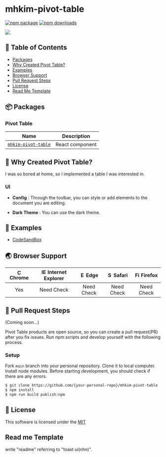 # mhkim-pivot-table


[![npm package](https://img.shields.io/npm/v/mhkim-pivot-table?style=flat-square)](https://www.npmjs.com/package/mhkim-pivot-table)
[![npm downloads](https://img.shields.io/npm/dt/mhkim-pivot-table?maxAge=2592000)](https://www.npmjs.com/package/mhkim-pivot-table)

<img src="https://user-images.githubusercontent.com/42853144/235080021-a76d6b42-ee66-43e6-bee3-5e97902a1ad4.gif" />


## 🚩 Table of Contents

- [Packages](#-packages)
- [Why Created Pivot Table?](#-why-created-pivot-table)
- [Examples](#-examples)
- [Browser Support](#-browser-support)
- [Pull Request Steps](#-pull-request-steps)
- [License](#-license)
- [Read Me Template](#read-me-template)


## 📦 Packages

### Pivot Table

| Name | Description |
| --- | --- |
| [`mhkim-pivot-table`](https://github.com/kimminhyug/mhkim-pivot-table) | React component |


## 🤖 Why Created Pivot Table?

I was so bored at home, so I implemented a table I was interested in.

### UI
* **Config** : Through the toolbar, you can style or add elements to the document you are editing.
<!-- ![UI](https://user-images.githubusercontent.com/37766175/121808231-767b0f80-cc92-11eb-82a0-433123746982.png) -->

* **Dark Theme** : You can use the dark theme.
<!-- ![UI](https://user-images.githubusercontent.com/37766175/121808649-8136a400-cc94-11eb-8674-812e170ccab5.png) -->


## 🐾 Examples

* [CodeSandBox](https://codesandbox.io/s/pivot-sample-r5185x)


## 🌏 Browser Support

| <img src="https://user-images.githubusercontent.com/1215767/34348387-a2e64588-ea4d-11e7-8267-a43365103afe.png" alt="Chrome" width="16px" height="16px" /> Chrome | <img src="https://user-images.githubusercontent.com/1215767/34348590-250b3ca2-ea4f-11e7-9efb-da953359321f.png" alt="IE" width="16px" height="16px" /> Internet Explorer | <img src="https://user-images.githubusercontent.com/1215767/34348380-93e77ae8-ea4d-11e7-8696-9a989ddbbbf5.png" alt="Edge" width="16px" height="16px" /> Edge | <img src="https://user-images.githubusercontent.com/1215767/34348394-a981f892-ea4d-11e7-9156-d128d58386b9.png" alt="Safari" width="16px" height="16px" /> Safari | <img src="https://user-images.githubusercontent.com/1215767/34348383-9e7ed492-ea4d-11e7-910c-03b39d52f496.png" alt="Firefox" width="16px" height="16px" /> Firefox |
| :---------: | :---------: | :---------: | :---------: | :---------: |
| Yes | Need Check | Need Check | Need Check | Need Check |


## 🔧 Pull Request Steps

(Coming soon...)

Pivot Table products are open source, so you can create a pull request(PR) after you fix issues. Run npm scripts and develop yourself with the following process.

### Setup

Fork `main` branch into your personal repository. Clone it to local computer. Install node modules. Before starting development, you should check if there are any errors.

```sh
$ git clone https://github.com/{your-personal-repo}/mhkim-pivot-table
$ npm install
$ npm run build publish:npm
```

## 📜 License

This software is licensed under the [MIT](https://www.npmjs.com/package/mhkim-pivot-table)


## Read me Template

write "readme" referring to "toast ui(nhn)".
